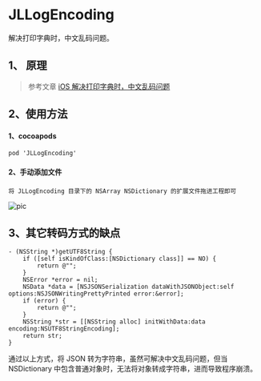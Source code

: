 # JLLogEncoding
解决打印字典时，中文乱码问题。

## 1、 原理
> 参考文章  [iOS 解决打印字典时，中文乱码问题](http://www.jianshu.com/p/7f0edba7c317)

## 2、使用方法
#### 1、cocoapods 

    pod 'JLLogEncoding'
#### 2、手动添加文件
    将 JLLogEncoding 目录下的 NSArray NSDictionary 的扩展文件拖进工程即可
    
![pic](http://ouuzqdpag.bkt.clouddn.com/logEncoding_extension.png)
    
    
## 3、其它转码方式的缺点
```
- (NSString *)getUTF8String {
    if ([self isKindOfClass:[NSDictionary class]] == NO) {
        return @"";
    }
    NSError *error = nil;
    NSData *data = [NSJSONSerialization dataWithJSONObject:self options:NSJSONWritingPrettyPrinted error:&error];
    if (error) {
        return @"";
    }
    NSString *str = [[NSString alloc] initWithData:data encoding:NSUTF8StringEncoding];
    return str;
}
```
通过以上方式，将 JSON 转为字符串，虽然可解决中文乱码问题，但当 NSDictionary 中包含普通对象时，无法将对象转成字符串，进而导致程序崩溃。


